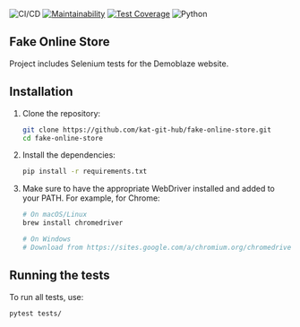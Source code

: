 ![CI/CD](https://github.com/kat-git-hub/fake-online-store/actions/workflows/lint.yml/badge.svg)   [![Maintainability](https://api.codeclimate.com/v1/badges/22a8864c30d0bedc00a3/maintainability)](https://codeclimate.com/github/kat-git-hub/fake-online-store/maintainability)   [![Test Coverage](https://api.codeclimate.com/v1/badges/22a8864c30d0bedc00a3/test_coverage)](https://codeclimate.com/github/kat-git-hub/fake-online-store/test_coverage)   ![Python](https://img.shields.io/badge/python-3.8%2B-blue)

## Fake Online Store

Project includes Selenium tests for the Demoblaze website.

## Installation

1. Clone the repository:
    ```bash
    git clone https://github.com/kat-git-hub/fake-online-store.git
    cd fake-online-store
    ```

2. Install the dependencies:
    ```bash
    pip install -r requirements.txt
    ```

3. Make sure to have the appropriate WebDriver installed and added to your PATH. For example, for Chrome:
    ```bash
    # On macOS/Linux
    brew install chromedriver
    
    # On Windows
    # Download from https://sites.google.com/a/chromium.org/chromedriver/downloads
    ```

## Running the tests

To run all tests, use:
```bash
pytest tests/

